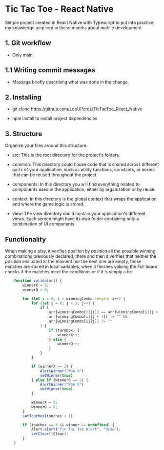 
# Tic Tac Toe - React Native

Simple project created in React Native with Typescript to put into practice my knowledge acquired in these months about mobile development

## 1. Git workflow

 - Only main.

## 1.1 Writing commit messages

 - Message briefly describing what was done in the change.

## 2. Installing 

 - git clone https://github.com/LeoUPerez/TicTacToe_React_Native

 - npm install 
  to install project dependencies

## 3. Structure

  Organize your files around this structure.

 - src: This is the root directory for the project's folders.

 - common: This directory could house code that is shared across different parts of your application, such as utility functions, constants, or mixins that can be reused throughout the project.

 - components: In this directory you will find everything related to components used in the application, either by organization or by reuse.

 - context: In this directory is the global context that wraps the application and where the game logic is stored.

 - view: The view directory could contain your application's different views. Each screen might have its own folder containing only a combination of UI components




## Functionality
  When making a play, it verifies position by position all the possible winning combinations previously declared, there and then it verifies that neither the position evaluated at the moment nor the next one are empty, these matches are stored in local variables, when it finishes valuing the Full board checks if the matches meet the conditions or if it is simply a tie.

```javascript
    function validator() {
        winnerX = 0;
        winnerO = 0;

        for (let i = 0; i < winningCombo.length; i++) {
            for (let j = 0; j < 3; j++) {
                if (
                    arr[winningCombo[i][j]] == arr[winningCombo[i][j + 1]] &&
                    arr[winningCombo[i][j + 1]] != "" &&
                    arr[winningCombo[i][j]] != ""
                ) {
                    if (turnBox) {
                        winnerX++;
                    } else {
                        winnerO++;
                    }
                }
            }

            if (winnerX == 2) {
                AlertWinner("Won X")
                setWinner(true);
            } else if (winnerO == 2) {
                AlertWinner("Won O")
                setWinner(true);
            }

            winnerX = 0;
            winnerO = 0;
        }
        setTouches(touches + 1);

        if (touches == 8 && winner == undefined) {
            Alert.alert("Tic Tac Toe Alert", "Draw");
            setClear(!Clear);
        }
    }
```


